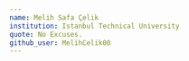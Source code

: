 ```yaml
---
name: Melih Safa Çelik 
institution: Istanbul Technical University  
quote: No Excuses. 
github_user: MelihCelik00
---
```

